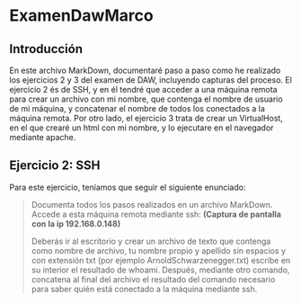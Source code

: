 # ExamenDawMarco
## Introducción
En este archivo MarkDown, documentaré paso a paso como he realizado los ejercicios 2 y 3 del examen de DAW, incluyendo capturas del proceso. El ejercicio 2 és de SSH, y en él tendré que acceder a una máquina remota para crear un archivo con mi nombre, que contenga el nombre de usuario de mi máquina, y concatenar el nombre de todos los conectados a la máquina remota. Por otro lado, el ejercicio 3 trata de crear un VirtualHost, en el que crearé un html con mi nombre, y lo ejecutare en el navegador mediante apache.

## Ejercicio 2: SSH
Para este ejercicio, teníamos que seguir el siguiente enunciado:
>Documenta todos los pasos realizados en un archivo MarkDown. Accede a esta máquina remota mediante ssh: **(Captura de pantalla con la ip 192.168.0.148)**
>
>Deberás ir al escritorio y crear un archivo de texto que contenga como nombre de archivo, tu nombre propio y apellido sin espacios y con extensión txt (por ejemplo ArnoldSchwarzenegger.txt) escribe en su interior el resultado de whoami.
Después, mediante otro comando, concatena al final del archivo el resultado del comando necesario para saber quién está conectado a la máquina mediante ssh.

